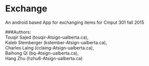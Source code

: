 # Exchange

An android based App for exchanging items for Cmput 301 fall 2015

###Authors:                                                                                                          
Touqir Sajed (touqir-Atsign-ualberta.ca),                                                                           
Kaleb Stemberger (kstember-Atsign-ualberta.ca),                                                                     
Charles Laing (cclaing-Atsign-ualberta.ca),                                                                         
Baihong Qi (bq-Atsign-ualberta.ca),                                                                                 
Hang Zhu (hzhu6-Atsign-ualberta.ca)                                                                                 
